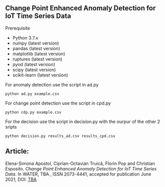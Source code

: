 ## Change Point Enhanced Anomaly Detection for IoT Time Series Data


Prerequisite
* Python 3.7.x
* numpy (latest version)
* pandas (latest version)
* matplotlib (latest version)
* ruptures (latest version)
* pyod (latest version)
* scipy (latest version)
* scikit-learn (latest version) 

For anomaly detection use the script in ad.py

``
python ad.py example.csv 
``


For change point detection use the script in cpd.py

``
python cdp.py example.csv 
``

For the decision use the script in decision.py with the ourpur of the other 2 sripts

``
python decision.py results_ad.csv results_cpd.csv
``

## Article:

Elena-Simona Apostol, Ciprian-Octavian Truică, Florin Pop and Christian Esposito. *Change Point Enhanced Anomaly Detection for IoT Time Series Data*. In WATER, TBA , ISSN 2073-4441, accepted for publication June 2021, DOI: [TBA](http://doi.org/TBA)
